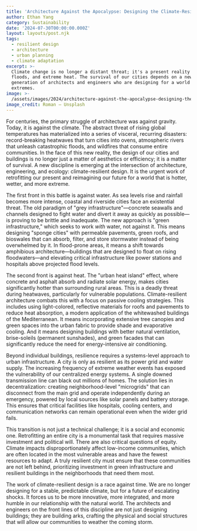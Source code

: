 ```yaml
---
title: 'Architecture Against the Apocalypse: Designing the Climate-Resilient City'
author: Ethan Yang
category: Sustainability
date: '2024-07-30T00:00:00.000Z'
layout: layouts/post.njk
tags:
  - resilient design
  - architecture
  - urban planning
  - climate adaptation
excerpt: >-
  Climate change is no longer a distant threat; it's a present reality of fires,
  floods, and extreme heat. The survival of our cities depends on a new
  generation of architects and engineers who are designing for a world of
  extremes.
image: >-
  /assets/images/2024/architecture-against-the-apocalypse-designing-the-climate-resilient-city.jpg
image_credit: Roman — Unsplash
---
```


For centuries, the primary struggle of architecture was against gravity. Today, it is against the climate. The abstract threat of rising global temperatures has materialized into a series of visceral, recurring disasters: record-breaking heatwaves that turn cities into ovens, atmospheric rivers that unleash catastrophic floods, and wildfires that consume entire communities. In the face of this new reality, the design of our cities and buildings is no longer just a matter of aesthetics or efficiency; it is a matter of survival. A new discipline is emerging at the intersection of architecture, engineering, and ecology: climate-resilient design. It is the urgent work of retrofitting our present and reimagining our future for a world that is hotter, wetter, and more extreme.

The first front in this battle is against water. As sea levels rise and rainfall becomes more intense, coastal and riverside cities face an existential threat. The old paradigm of "grey infrastructure"—concrete seawalls and channels designed to fight water and divert it away as quickly as possible—is proving to be brittle and inadequate. The new approach is "green infrastructure," which seeks to work *with* water, not against it. This means designing "sponge cities" with permeable pavements, green roofs, and bioswales that can absorb, filter, and store stormwater instead of being overwhelmed by it. In flood-prone areas, it means a shift towards amphibious architecture—buildings that are designed to float on rising floodwaters—and elevating critical infrastructure like power stations and hospitals above projected flood levels.

The second front is against heat. The "urban heat island" effect, where concrete and asphalt absorb and radiate solar energy, makes cities significantly hotter than surrounding rural areas. This is a deadly threat during heatwaves, particularly for vulnerable populations. Climate-resilient architecture combats this with a focus on passive cooling strategies. This includes using light-colored, reflective materials for roofs and pavements to reduce heat absorption, a modern application of the whitewashed buildings of the Mediterranean. It means incorporating extensive tree canopies and green spaces into the urban fabric to provide shade and evaporative cooling. And it means designing buildings with better natural ventilation, brise-soleils (permanent sunshades), and green facades that can significantly reduce the need for energy-intensive air conditioning.

Beyond individual buildings, resilience requires a systems-level approach to urban infrastructure. A city is only as resilient as its power grid and water supply. The increasing frequency of extreme weather events has exposed the vulnerability of our centralized energy systems. A single downed transmission line can black out millions of homes. The solution lies in decentralization: creating neighborhood-level "microgrids" that can disconnect from the main grid and operate independently during an emergency, powered by local sources like solar panels and battery storage. This ensures that critical facilities like hospitals, cooling centers, and communication networks can remain operational even when the wider grid fails.

This transition is not just a technical challenge; it is a social and economic one. Retrofitting an entire city is a monumental task that requires massive investment and political will. There are also critical questions of equity. Climate impacts disproportionately affect low-income communities, which are often located in the most vulnerable areas and have the fewest resources to adapt. A truly resilient city must ensure that these communities are not left behind, prioritizing investment in green infrastructure and resilient buildings in the neighborhoods that need them most.

The work of climate-resilient design is a race against time. We are no longer designing for a stable, predictable climate, but for a future of escalating shocks. It forces us to be more innovative, more integrated, and more humble in our relationship with the natural world. The architects and engineers on the front lines of this discipline are not just designing buildings; they are building arks, crafting the physical and social structures that will allow our communities to weather the coming storm.
